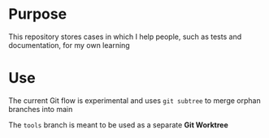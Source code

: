 # Purpose
This repository stores cases in which I help people, such as tests and documentation, for my own learning

# Use
The current Git flow is experimental and uses `git subtree` to merge orphan branches into main

The `tools` branch is meant to be used as a separate **Git Worktree**